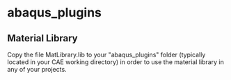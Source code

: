 # abaqus_plugins

## Material Library
Copy the file MatLibrary.lib to your "abaqus_plugins" folder (typically located in your CAE working directory) in order to use the material library in any of your projects.